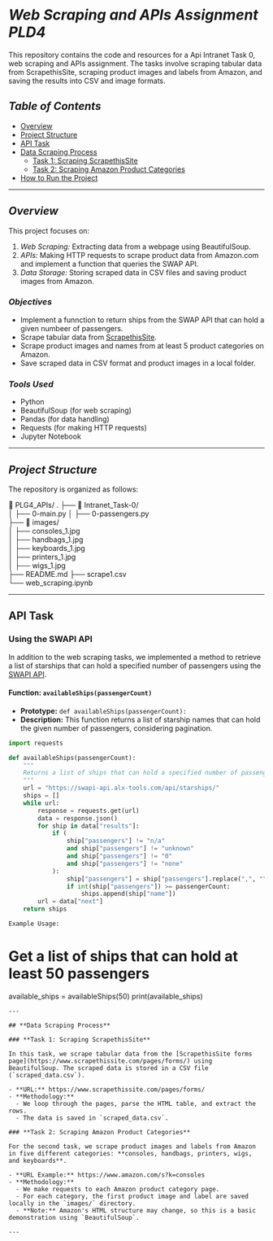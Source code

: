 # *Web Scraping and APIs Assignment PLD4*

This repository contains the code and resources for a Api Intranet Task 0, web scraping and APIs assignment. The tasks involve scraping tabular data from ScrapethisSite, scraping product images and labels from Amazon, and saving the results into CSV and image formats.

## *Table of Contents*
- [Overview](#overview)
- [Project Structure](#project-structure)
- [API Task](#api-task)
- [Data Scraping Process](#data-scraping-process)
  - [Task 1: Scraping ScrapethisSite](#task-1-scraping-scrapethissite)
  - [Task 2: Scraping Amazon Product Categories](#task-2-scraping-amazon-product-categories)
- [How to Run the Project](#how-to-run-the-project)

---

## *Overview*

This project focuses on:
1. *Web Scraping:* Extracting data from a webpage using BeautifulSoup.
2. *APIs:* Making HTTP requests to scrape product data from Amazon.com and implement a function that queries the SWAP API.
3. *Data Storage:* Storing scraped data in CSV files and saving product images from Amazon.

### *Objectives*
- Implement a funnction to return ships from the SWAP API that can hold a given numbeer of passengers.
- Scrape tabular data from [ScrapethisSite](https://www.scrapethissite.com/pages/forms/).
- Scrape product images and names from at least 5 product categories on Amazon.
- Save scraped data in CSV format and product images in a local folder.
  
### *Tools Used*
- Python
- BeautifulSoup (for web scraping)
- Pandas (for data handling)
- Requests (for making HTTP requests)
- Jupyter Notebook

---

## *Project Structure*

The repository is organized as follows:

📁 PLG4_APIs/
.
├── 📁 Intranet_Task-0/                
│     ├── 0-main.py 
│     ├── 0-passengers.py  
├── 📁 images/                 
│     ├── consoles_1.jpg    
│     ├── handbags_1.jpg     
│     ├── keyboards_1.jpg    
│     ├── printers_1.jpg  
│     ├── wigs_1.jpg  
├── README.md 
├── scrape1.csv  
└── web_scraping.ipynb

---

## **API Task**

### **Using the SWAPI API**

In addition to the web scraping tasks, we implemented a method to retrieve a list of starships that can hold a specified number of passengers using the [SWAPI API](https://swapi.dev/).

#### **Function: `availableShips(passengerCount)`**

- **Prototype:** `def availableShips(passengerCount):`
- **Description:** This function returns a list of starship names that can hold the given number of passengers, considering pagination.

```python
import requests

def availableShips(passengerCount):
    """
    Returns a list of ships that can hold a specified number of passengers.
    """
    url = "https://swapi-api.alx-tools.com/api/starships/"
    ships = []
    while url:
        response = requests.get(url)
        data = response.json()
        for ship in data["results"]:
            if (
                ship["passengers"] != "n/a"
                and ship["passengers"] != "unknown"
                and ship["passengers"] != "0"
                and ship["passengers"] != "none"
            ):
                ship["passengers"] = ship["passengers"].replace(",", "")
                if int(ship["passengers"]) >= passengerCount:
                    ships.append(ship["name"])
        url = data["next"]
    return ships

Example Usage:
```
# Get a list of ships that can hold at least 50 passengers
available_ships = availableShips(50)
print(available_ships)

```
---

## **Data Scraping Process**

### **Task 1: Scraping ScrapethisSite**

In this task, we scrape tabular data from the [ScrapethisSite forms page](https://www.scrapethissite.com/pages/forms/) using BeautifulSoup. The scraped data is stored in a CSV file (`scraped_data.csv`).

- **URL:** https://www.scrapethissite.com/pages/forms/
- **Methodology:** 
  - We loop through the pages, parse the HTML table, and extract the rows.
  - The data is saved in `scraped_data.csv`.

### **Task 2: Scraping Amazon Product Categories**

For the second task, we scrape product images and labels from Amazon in five different categories: **consoles, handbags, printers, wigs, and keyboards**.

- **URL Example:** https://www.amazon.com/s?k=consoles
- **Methodology:** 
  - We make requests to each Amazon product category page.
  - For each category, the first product image and label are saved locally in the `images/` directory.
  - **Note:** Amazon's HTML structure may change, so this is a basic demonstration using `BeautifulSoup`.

---


